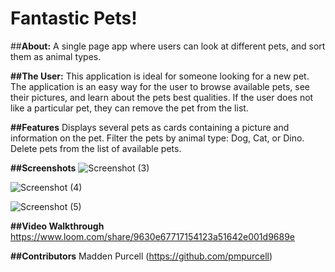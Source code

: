 # Fantastic Pets!

##**About:**
A single page app where users can look at different pets, and sort them as animal types.

**##The User:** 
This application is ideal for someone looking for a new pet.
The application is an easy way for the user to browse available pets, see their pictures, and learn about the pets best qualities.
If the user does not like a particular pet, they can remove the pet from the list.


**##Features**
Displays several pets as cards containing a picture and information on the pet.
Filter the pets by animal type: Dog, Cat, or Dino.
Delete pets from the list of available pets.


**##Screenshots**
![Screenshot (3)](https://user-images.githubusercontent.com/86082231/127776071-ebc77246-c776-47ca-95aa-477727a52868.png)

![Screenshot (4)](https://user-images.githubusercontent.com/86082231/127776076-747ad753-b37d-494e-8b93-efae85f46e5b.png)

![Screenshot (5)](https://user-images.githubusercontent.com/86082231/127776082-de2ea99f-52b7-4f34-bee9-f1d2f6eaa006.png)


**##Video Walkthrough**
https://www.loom.com/share/9630e67717154123a51642e001d9689e


**##Contributors**
Madden Purcell (https://github.com/pmpurcell)



